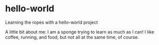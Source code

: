# hello-world
Learning the ropes with a hello-world project

A little bit about me: I am a sponge trying to learn as much as I can! I like coffee, running, and food, but not all at the same time, of course.
